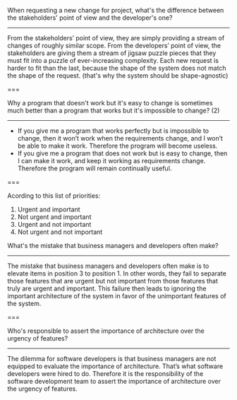 When requesting a new change for project, what's the difference between the stakeholders' point of view and the developer's one?

---

From the stakeholders’ point of view, they are simply providing a stream of
changes of roughly similar scope. From the developers’ point of view, the
stakeholders are giving them a stream of jigsaw puzzle pieces that they must
fit into a puzzle of ever-increasing complexity. Each new request is harder
to fit than the last, because the shape of the system does not match the shape
of the request. (that's why the system should be shape-agnostic)

===

Why a program that doesn't work but it's easy to change is sometimes much better than a program that works but it's impossible to change? (2)

---

-  If you give me a program that works perfectly but is impossible to change,
   then it won’t work when the requirements change, and I won’t be able to
   make it work. Therefore the program will become useless.
-  If you give me a program that does not work but is easy to change, then I
   can make it work, and keep it working as requirements change. Therefore
   the program will remain continually useful.

===

Acording to this list of priorities:

1. Urgent and important
2. Not urgent and important
3. Urgent and not important
4. Not urgent and not important

What's the mistake that business managers and developers often make?

---

The mistake that business managers and developers often make is to elevate
items in position 3 to position 1. In other words, they fail to separate those
features that are urgent but not important from those features that truly are
urgent and important. This failure then leads to ignoring the important
architecture of the system in favor of the unimportant features of the system.

===

Who's responsible to assert the importance of architecture over the urgency of features?

---

The dilemma for software developers is that business managers are not
equipped to evaluate the importance of architecture. That’s what software
developers were hired to do. Therefore it is the responsibility of the software
development team to assert the importance of architecture over the urgency
of features.
